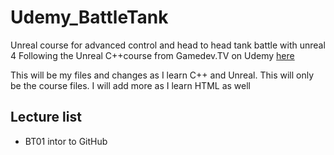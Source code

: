 # Udemy_BattleTank
Unreal course for advanced control and head to head tank battle with unreal 4
Following the Unreal C++course from Gamedev.TV on Udemy [here](https://www.udemy.com/course/unrealcourse/learn/lecture/4843694?start=345#overview)

This will be my files and changes as I learn C++ and Unreal.  This will only be the course files.  I will add more as I learn HTML as well

## Lecture list

* BT01 intor to GitHub
